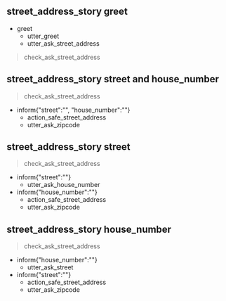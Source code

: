 ## street_address_story greet
* greet
  - utter_greet
  - utter_ask_street_address
> check_ask_street_address

## street_address_story street and house_number
> check_ask_street_address
* inform{"street":"", "house_number":""}
  - action_safe_street_address
  - utter_ask_zipcode

## street_address_story street
> check_ask_street_address
* inform{"street":""}
  - utter_ask_house_number
* inform{"house_number":""}
  - action_safe_street_address
  - utter_ask_zipcode

## street_address_story house_number
> check_ask_street_address
* inform{"house_number":""}
  - utter_ask_street
* inform{"street":""}
  - action_safe_street_address
  - utter_ask_zipcode
